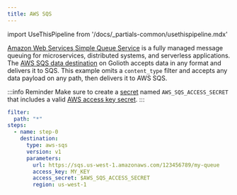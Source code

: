 ```yaml
---
title: AWS SQS
---
```

import UseThisPipeline from '/docs/_partials-common/usethispipeline.mdx'

[Amazon Web Services Simple Queue Service](https://aws.amazon.com/sqs/) is a
fully managed message queuing for microservices, distributed systems, and
serverless applications. The [AWS SQS data
destination](/data-routing/destinations/aws-sqs) on Golioth accepts data in any
format and delivers it to SQS. This example omits a `content_type` filter and
accepts any data payload on any path, then delivers it to AWS SQS.

:::info Reminder
Make sure to create a [secret](/data-routing/secrets) named
`AWS_SQS_ACCESS_SECRET` that includes a valid [AWS access key
secret](https://docs.aws.amazon.com/AWSSimpleQueueService/latest/SQSDeveloperGuide/sqs-setting-up.html#sqs-getting-access-key-id-secret-access-key).
:::

<UseThisPipeline name="AWS SQS" pipeline="ZmlsdGVyOgogIHBhdGg6ICIqIgpzdGVwczoKICAtIG5hbWU6IHN0ZXAtMAogICAgZGVzdGluYXRpb246CiAgICAgIHR5cGU6IGF3cy1zcXMKICAgICAgdmVyc2lvbjogdjEKICAgICAgcGFyYW1ldGVyczoKICAgICAgICB1cmw6IGh0dHBzOi8vc3FzLnVzLXdlc3QtMS5hbWF6b25hd3MuY29tLzEyMzQ1Njc4OS9teS1xdWV1ZQogICAgICAgIGFjY2Vzc19rZXk6IE1ZX0tFWQogICAgICAgIGFjY2Vzc19zZWNyZXQ6ICRBV1NfU1FTX0FDQ0VTU19TRUNSRVQKICAgICAgICByZWdpb246IHVzLXdlc3QtMQ=="/>

```yaml
filter:
  path: "*"
steps:
  - name: step-0
    destination:
      type: aws-sqs
      version: v1
      parameters:
        url: https://sqs.us-west-1.amazonaws.com/123456789/my-queue
        access_key: MY_KEY
        access_secret: $AWS_SQS_ACCESS_SECRET
        region: us-west-1
```

